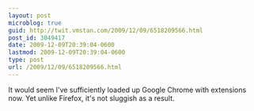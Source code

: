 ```yaml
---
layout: post
microblog: true
guid: http://twit.vmstan.com/2009/12/09/6518209566.html
post_id: 3049417
date: 2009-12-09T20:39:04-0600
lastmod: 2009-12-09T20:39:04-0600
type: post
url: /2009/12/09/6518209566.html
---
```

It would seem I've sufficiently loaded up Google Chrome with extensions now. Yet unlike Firefox, it's not sluggish as a result.
